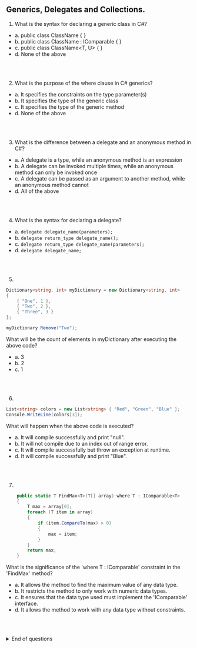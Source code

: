 ## Generics, Delegates and Collections. 

1. What is the syntax for declaring a generic class in C#?
- a. public class ClassName<T> { }
- b. public class ClassName<T> : IComparable<T> { }
- c. public class ClassName<T, U> { }
- d. None of the above

<br/><br/>

2. What is the purpose of the where clause in C# generics?
- a. It specifies the constraints on the type parameter(s)
- b. It specifies the type of the generic class
- c. It specifies the type of the generic method
- d. None of the above

<br/><br/>

3. What is the difference between a delegate and an anonymous method in C#?
- a. A delegate is a type, while an anonymous method is an expression
- b. A delegate can be invoked multiple times, while an anonymous method can only be invoked once
- c. A delegate can be passed as an argument to another method, while an anonymous method cannot
- d. All of the above

<br/><br/>

4. What is the syntax for declaring a delegate?
- a. `delegate delegate_name(parameters);`
- b. `delegate return_type delegate_name();`
- c. `delegate return_type delegate_name(parameters);`
- d. `delegate delegate_name;`

<br/><br/>

5. 
```cs
Dictionary<string, int> myDictionary = new Dictionary<string, int>
{
    { "One", 1 },
    { "Two", 2 },
    { "Three", 3 }
};

myDictionary.Remove("Two");
```

What will be the count of elements in myDictionary after executing the above code?
- a. 3
- b. 2
- c. 1

<br/><br/>

6. 
```cs
List<string> colors = new List<string> { "Red", "Green", "Blue" };
Console.WriteLine(colors[3]);
```

What will happen when the above code is executed?

- a. It will compile successfully and print "null".
- b. It will not compile due to an index out of range error.
- c. It will compile successfully but throw an exception at runtime.
- d. It will compile successfully and print "Blue".

<br/><br/>

7. 
```cs
    public static T FindMax<T>(T[] array) where T : IComparable<T>
    {
        T max = array[0];
        foreach (T item in array)
        {
            if (item.CompareTo(max) > 0)
            {
                max = item;
            }
        }
        return max;
    }
```
What is the significance of the 'where T : IComparable<T>' constraint in the 'FindMax' method?
- a. It allows the method to find the maximum value of any data type.
- b. It restricts the method to only work with numeric data types.
- c. It ensures that the data type used must implement the 'IComparable<T>' interface.
- d. It allows the method to work with any data type without constraints.

<br/><br/>


<details>
<summary>End of questions</summary>
1. a. public class ClassName<T> { } <br />
2. a. It specifies the constraints on the type parameter(s) <br />
3. a. A delegate is a type, while an anonymous method is an expression <br />
4. c. delegate return_type delegate_name(parameters); <br />
5. b. 2 <br />
6. c. It will compile successfully but throw an exception at runtime. <br />
7. c. It ensures that the data type used must implement the 'IComparable<T>' interface. <br />
</details>
